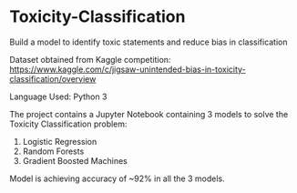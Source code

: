 # Toxicity-Classification
Build a model to identify toxic statements and reduce bias in classification


Dataset obtained from Kaggle competition:
https://www.kaggle.com/c/jigsaw-unintended-bias-in-toxicity-classification/overview

Language Used: Python 3

The project contains a Jupyter Notebook containing 3 models to solve the Toxicity Classification problem:
1. Logistic Regression
2. Random Forests
3. Gradient Boosted Machines

Model is achieving accuracy of ~92% in all the 3 models.
